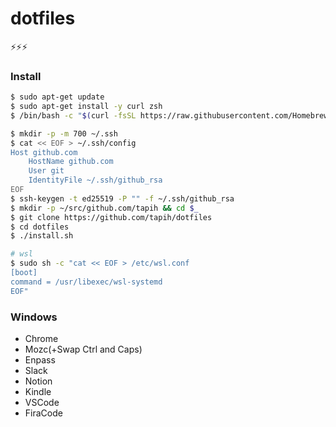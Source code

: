 # dotfiles

⚡⚡⚡

### Install

```sh
$ sudo apt-get update
$ sudo apt-get install -y curl zsh
$ /bin/bash -c "$(curl -fsSL https://raw.githubusercontent.com/Homebrew/install/master/install.sh)"

$ mkdir -p -m 700 ~/.ssh
$ cat << EOF > ~/.ssh/config
Host github.com
    HostName github.com
    User git
    IdentityFile ~/.ssh/github_rsa
EOF
$ ssh-keygen -t ed25519 -P "" -f ~/.ssh/github_rsa
$ mkdir -p ~/src/github.com/tapih && cd $_
$ git clone https://github.com/tapih/dotfiles
$ cd dotfiles
$ ./install.sh

# wsl
$ sudo sh -c "cat << EOF > /etc/wsl.conf
[boot]
command = /usr/libexec/wsl-systemd
EOF"
```

### Windows
- Chrome
- Mozc(+Swap Ctrl and Caps)
- Enpass
- Slack
- Notion
- Kindle
- VSCode
- FiraCode

